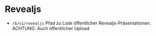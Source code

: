 # Revealjs

- `/b/v1/revealjs`
    Pfad zu Liste öffentlicher Revealjs-Präsentationen.
    ACHTUNG: Auch öffentlicher Upload
    